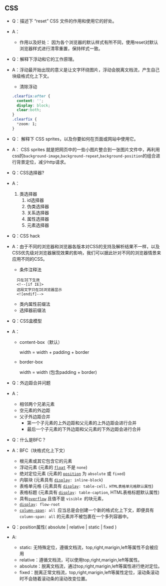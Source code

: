 ## CSS

- Q：描述下 “reset” CSS 文件的作用和使用它的好处。

- A：

  - 作用以及好处： 因为各个浏览器的默认样式有所不同，使用reset对默认浏览器样式进行清零重置，保持样式一致。

- Q：解释下浮动和它的工作原理。

- A：浮动最开始出现的意义是让文字环绕图片，浮动会脱离文档流，产生自己块级格式化上下文。

  - 清除浮动

  ```css
  .clearfix:after {
    content: '';
    display: block;
    clear:both;
  }
  .clearfix {
  	*zoom: 1;
  }
  ```

- Q： 解释下 CSS sprites，以及你要如何在页面或网站中使用它。

- A： CSS sprites 就是把网页中的一些小图片整合到一张图片文件中，再利用css的`background-image`,`background-repeat`,`background-position`的组合进行背景定位，减少http请求。

- Q：CSS选择器?

- A：

   	1. 类选择器
        1. id选择器
        2. 伪类选择器
        3. 关系选择器
        4. 属性选择器
        5. 元素选择器

- Q：CSS  hack

- A：由于不同的浏览器和浏览器各版本对CSS的支持及解析结果不一样，以及CSS优先级对浏览器展现效果的影响，我们可以据此针对不同的浏览器情景来应用不同的CSS。

  - 条件注释法

  ```
  	只在IE下生效
  	<!--[if IE]>
  	这段文字只在IE浏览器显示
  	<![endif]-->
  ```

  - 类内属性前缀法
  - 选择器前缀法

- Q：CSS盒模型

- A：

  - content-box（默认） 

    width = width + padding + border

  - border-box

    width = width (包含padding + border)

- Q：外边距合并问题

- A：

  - 相邻两个兄弟元素
  - 空元素的外边距
  - 父子外边距合并
    - 第一个子元素的上外边距和父元素的上外边距会进行合并
    - 最后一个子元素的下外边距和父元素的下外边距会进行合并

- Q：什么是BFC？

- A：BFC（块格式化上下文）

  - 根元素或其它包含它的元素
  - 浮动元素 (元素的 [`float`](https://developer.mozilla.org/zh-CN/docs/Web/CSS/float) 不是 `none`)
  - 绝对定位元素 (元素的 [`position`](https://developer.mozilla.org/zh-CN/docs/Web/CSS/position) 为 `absolute` 或 `fixed`)
  - 内联块 (元素具有 [`display`](https://developer.mozilla.org/zh-CN/docs/Web/CSS/display)`: inline-block`)
  - 表格单元格 (元素具有 [`display`](https://developer.mozilla.org/zh-CN/docs/Web/CSS/display)`: table-cell，HTML表格单元格默认属性`)
  - 表格标题 (元素具有 [`display`](https://developer.mozilla.org/zh-CN/docs/Web/CSS/display)`: table-caption`, HTML表格标题默认属性)
  - 具有[`overflow`](https://developer.mozilla.org/zh-CN/docs/Web/CSS/overflow) 且值不是 `visible `的块元素，
  - [`display`](https://developer.mozilla.org/zh-CN/docs/Web/CSS/display)`: flow-root`
  - [`column-span`](https://developer.mozilla.org/zh-CN/docs/Web/CSS/column-span)`: all `应当总是会创建一个新的格式化上下文，即便具有 `column-span: all` 的元素并不被包裹在一个多列容器中。

- Q：position属性( absolute | relative | static | fixed )

- A:

  - static: 无特殊定位，遵循文档流，top,right,marigin,left等属性不会被应用
  - relative：遵循文档流，可以使用top,right,marigin,left等属性。
  - absolute：脱离文档流，通过top,right,marigin,left等属性进行绝对定位。
  - fixed：脱离正常文档流，top,right,marigin,left等属性定位，滚动条滚动时不会随着滚动条的滚动改变位置。